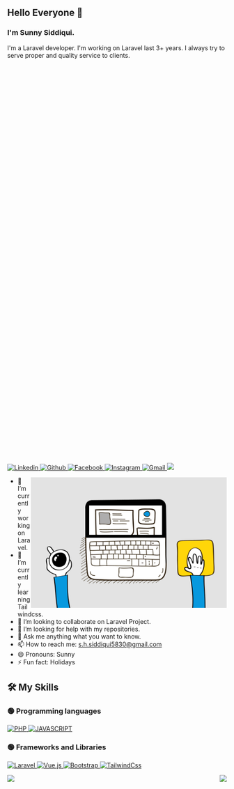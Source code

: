 ## Hello Everyone 👋
### I'm Sunny Siddiqui.
I'm a Laravel developer. I'm working on Laravel last 3+ years. I always try to serve proper and quality service to clients.

<canvas width="900" height="900" class="webgl-canvas js-globe-canvas" style="display: block; width: 900px; height: 900px;"></canvas>

<p align="left" dir="auto">
  <a href="https://www.linkedin.com/in/sanaul-haque-siddique-a10b6313a/" rel="nofollow">
    <img alt="Linkedin" title="Sunny Siddiqui Linkedin" src="https://img.shields.io/badge/LinkedIn-0077B5?style=for-the-badge&logo=linkedin&logoColor=white" style="max-width: 100%;">
  </a>
  <a href="https://github.com/siddiqui3035">
    <img alt="Github" title="Sunny Siddiqui Github" src="https://img.shields.io/badge/GitHub-100000?style=for-the-badge&logo=github&logoColor=white" style="max-width: 100%;">
  </a>
  <a href="https://facebook.com/sunnysiddiqui040" rel="nofollow">
    <img alt="Facebook" title="Sunny Siddiqui FaceBook" src="https://img.shields.io/badge/Facebook-1877F2?style=for-the-badge&logo=facebook&logoColor=white" style="max-width: 100%;">
  </a>
  <a href="https://www.instagram.com/sunnysiddique2" rel="nofollow">
    <img alt="Instagram" title="Sunny Siddiqui Instagram" src="https://img.shields.io/badge/Instagram-E4405F?style=for-the-badge&logo=instagram&logoColor=white" style="max-width: 100%;">
  </a>
  <a href="mailto:s.h.siddiqui5830@gmail.com">
    <img alt="Gmail" title="Sunny Siddiqui Gmail" src="https://img.shields.io/badge/Gmail-D14836?style=for-the-badge&logo=gmail&logoColor=white" style="max-width: 100%;">
  </a>
  <a target="_blank" rel="noopener noreferrer" href="https://raw.githubusercontent.com/ShahriarShafin/ShahriarShafin/main/Assets/handshake.gif">
    <img src="https://raw.githubusercontent.com/ShahriarShafin/ShahriarShafin/main/Assets/handshake.gif" width="100px" style="max-width: 100%;">
  </a> 
</p>

<p><a target="_blank" rel="noopener noreferrer" href="https://raw.githubusercontent.com/siddiqui3035/siddiqui3035/main/me.gif">
  <img align="right" alt="GIF" src="https://raw.githubusercontent.com/siddiqui3035/siddiqui3035/main/me.gif" width="450" height="300" style="max-width: 100%;">
</a></p>

- 🔭 I’m currently working on Laravel.
- 🌱 I’m currently learning Tailwindcss.
- 👯 I’m looking to collaborate on Laravel Project.
- 🤔 I’m looking for help with my repositories.
- 💬 Ask me anything what you want to know.
- 📫 How to reach me: s.h.siddiqui5830@gmail.com
- 😄 Pronouns: Sunny
- ⚡ Fun fact: Holidays

<h2 dir="auto"><a id="user-content-️-my-skills" class="anchor" aria-hidden="true" href="#️-my-skills"></a>🛠️ My Skills</h2>

<h3 dir="auto"><a id="user-content--programming-languages" class="anchor" aria-hidden="true" href="#-programming-languages"></a>🟢 Programming languages</h3>
<a href="https://www.php.net/" rel="nofollow">
  <img alt="PHP" src="https://img.shields.io/badge/php-858dbb?style=for-the-badge&logo=php&logoColor=white">
</a>
<a href="https://developer.mozilla.org/en-US/docs/Web/JavaScript" rel="nofollow">
  <img alt="JAVASCRIPT" src="https://img.shields.io/badge/javascript-efd71d?style=for-the-badge&logo=javascript&logoColor=black" style="max-width: 100%;">
</a>

<h3 dir="auto"><a id="user-content--frameworks-and-libraries" class="anchor" aria-hidden="true" href="#-frameworks-and-libraries"></a>🟢 Frameworks and Libraries</h3>
<a href="https://laravel.com" rel="nofollow"> 
  <img alt="Laravel" src="https://img.shields.io/badge/Laravel-fe291a?style=for-the-badge&logo=laravel&logoColor=white" style="max-width: 100%;">
</a>
<a href="https://vuejs.org" rel="nofollow"> 
  <img alt="Vue.js" src="https://img.shields.io/badge/Vuejs-41b783?style=for-the-badge&logo=vue.js&logoColor=white" style="max-width: 100%;">
</a>
<a href="https://getbootstrap.com" rel="nofollow">
  <img alt="Bootstrap" src="https://img.shields.io/badge/bootstrap-7a11f2?style=for-the-badge&logo=bootstrap&logoColor=white" style="max-width: 100%;">
</a> 
<a href="https://tailwindcss.com" rel="nofollow"> 
  <img alt="TailwindCss" src="https://img.shields.io/badge/tailwindcss-07b6d5?style=for-the-badge&logo=tailwindcss&logoColor=white" style="max-width: 100%;">
</a>

<p><a target="_blank" rel="noopener noreferrer" href="https://github-readme-stats.vercel.app/api/top-langs/?username=siddiqui3035">
  <img align="left" src="https://github-readme-stats.vercel.app/api/top-langs/?username=siddiqui3035" style="max-width: 100%;">
</a></p>

<p><a target="_blank" rel="noopener noreferrer" href="https://github-readme-stats.vercel.app/api?username=siddiqui3035&amp;show_icons=true">
  <img align="right" src="https://github-readme-stats.vercel.app/api?username=siddiqui3035&show_icons=true" style="max-width: 100%;">
</a></p>
